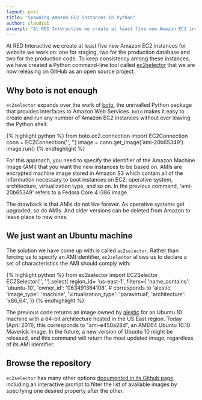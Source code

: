 ```yaml
---
layout: post
title: "Spawning Amazon EC2 instances in Python"
author: claudiob
excerpt: "At RED Interactive we create at least five new Amazon EC2 instances for website we work on: one for staging, two for the production database and two for the production code. To keep consistency among these instances, we have created a Python command-line tool called ec2selector that we are now releasing on GitHub as an open source project."
---
```


At RED Interactive we create at least five new Amazon EC2 instances for website we work on: one for staging, two for the production database and two for the production code. To keep consistency among these instances, we have created a Python command-line tool called [ec2selector](https://github.com/ff0000/ec2selector) that we are now releasing on GitHub as an open source project.

## Why boto is not enough

`ec2selector` expands over the work of [boto](http://boto.cloudhackers.com/), the unrivalled Python package that provides interfaces to Amazon Web Services. `boto` makes it easy to create and run any number of Amazon EC2 instances without ever leaving the Python shell:

{% highlight python %}
from boto.ec2.connection import EC2Connection 
conn = EC2Connection('<aws access key>', '<aws secret key>')
image = conn.get_image('ami-20b65349')
image.run()
{% endhighlight %}
    
For this approach, you need to specify the identifier of the Amazon Machine Image (AMI) that you want the new instances to be based on. AMIs are encrypted machine image stored in Amazon S3 which contain all of the information necessary to boot instances on EC2: operative system, architecture, virtualization type, and so on. In the previous command, 'ami-20b65349' refers to a Fedora Core 4 i386 image.

The drawback is that AMIs do not live forever. As operative systems get upgraded, so do AMIs. And older versions can be deleted from Amazon to leave place to new ones.

## We just want an Ubuntu machine

The solution we have come up with is called `ec2selector`. Rather than forcing us to specify an AMI identifier, `ec2selector` allows us to declare a set of characteristics the AMI should comply with:

{% highlight python %}
from ec2selector import EC2Selector
EC2Selector('<aws access key>', '<aws secret key>').select(
    region_id=             'us-east-1', filters={
    'name_contains':       'ubuntu-10', 
    'owner_id':            '063491364108', # corresponds to 'alestic'
    'image_type':          'machine', 
    'virtualization_type': 'paravirtual',
    'architecture':        'x86_64', 
})
{% endhighlight %}
        
The previous code returns an image owned by [alestic](http://alestic.com) for an Ubuntu 10 machine with a 64-bit architecture hosted in the US East region. Today (April 2011), this corresponds to "ami-e450a28d", an AMD64 Ubuntu 10.10 Maverick image. In the future, a new version of Ubuntu 10 might be released, and this command will return the most updated image, regardless of its AMI identifier.

## Browse the repository

`ec2selector` has many other options [documented in its Github page](https://github.com/ff0000/ec2selector), including an interactive prompt to filter the list of available images by specifying one desired property after the other.
